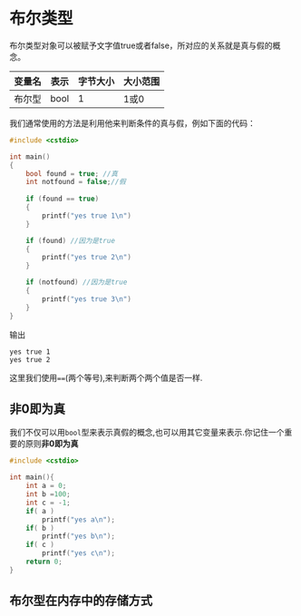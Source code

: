 # 布尔类型

布尔类型对象可以被赋予文字值true或者false，所对应的关系就是真与假的概念。  


| 变量名 | 表示 | 字节大小 | 大小范围 |
|--------|------|----------|----------|
| 布尔型 | bool | 1        | 1或0     |


我们通常使用的方法是利用他来判断条件的真与假，例如下面的代码：


```c
#include <cstdio>

int main()
{
    bool found = true; //真
    int notfound = false;//假
    
    if (found == true)
    {
        printf("yes true 1\n")
    }

    if (found) //因为是true
    {
        printf("yes true 2\n")
    }

    if (notfound) //因为是true
    {
        printf("yes true 3\n")
    }
}
```

输出
```
yes true 1
yes true 2
```

这里我们使用`==`(两个等号),来判断两个两个值是否一样.

## 非0即为真

我们不仅可以用`bool`型来表示真假的概念,也可以用其它变量来表示.你记住一个重要的原则**非0即为真**

```c
#include <cstdio>

int main(){
    int a = 0;
    int b =100;
    int c = -1;
    if( a ) 
        printf("yes a\n");
    if( b ) 
        printf("yes b\n");
    if( c ) 
        printf("yes c\n");
    return 0;
}
```

## 布尔型在内存中的存储方式
